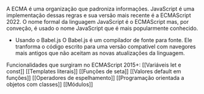 A ECMA é uma organização que padroniza informações. JavaScript é uma implementação dessas regras e sua versão mais recente é a ECMAScript 2022. O nome formal da linguagem JavaScript é o ECMAScript mas, por conveção, é usado o nome JavaScript que é mais popularmente conhecido.

- Usando o Babel.js
	O Babel.js é um compilador de fonte para fonte. Ele tranforma o código escrito para uma versão compativel com navegores mais antigos que não aceitam as novas atualizações da linguagem.

Funcionalidades que surgiram no ECMAScript 2015+:
[[Variáveis let e const]]
[[Templates literais]]
[[Funções de seta]]
[[Valores default em funções]]
[[Operadores de espelhamento]]
[[Programação orientada a objetos com classes]]
[[Módulos]]

